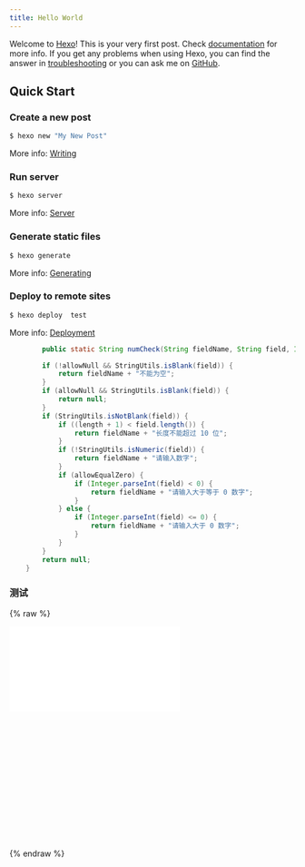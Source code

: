 ```yaml
---
title: Hello World
---
```

Welcome to [Hexo](https://hexo.io/)! This is your very first post. Check [documentation](https://hexo.io/docs/) for more info. If you get any problems when using Hexo, you can find the answer in [troubleshooting](https://hexo.io/docs/troubleshooting.html) or you can ask me on [GitHub](https://github.com/hexojs/hexo/issues).

## Quick Start

### Create a new post

``` bash
$ hexo new "My New Post"
```

More info: [Writing](https://hexo.io/docs/writing.html)

### Run server

``` bash
$ hexo server
```

More info: [Server](https://hexo.io/docs/server.html)

### Generate static files

``` bash
$ hexo generate
```

More info: [Generating](https://hexo.io/docs/generating.html)

### Deploy to remote sites

``` bash
$ hexo deploy  test
```

More info: [Deployment](https://hexo.io/docs/one-command-deployment.html)


```java
        public static String numCheck(String fieldName, String field, Integer length, boolean allowNull, boolean allowEqualZero) {

        if (!allowNull && StringUtils.isBlank(field)) {
            return fieldName + "不能为空";
        }
        if (allowNull && StringUtils.isBlank(field)) {
            return null;
        }
        if (StringUtils.isNotBlank(field)) {
            if ((length + 1) < field.length()) {
                return fieldName + "长度不能超过 10 位";
            }
            if (!StringUtils.isNumeric(field)) {
                return fieldName + "请输入数字";
            }
            if (allowEqualZero) {
                if (Integer.parseInt(field) < 0) {
                    return fieldName + "请输入大于等于 0 数字";
                }
            } else {
                if (Integer.parseInt(field) <= 0) {
                    return fieldName + "请输入大于 0 数字";
                }
            }
        }
        return null;
    }
```

### 测试

{% raw %}

<div style="position: relative; width: 100%; height: 0; padding-bottom: 75%;">
 <iframe src="//player.bilibili.com/player.html?aid=56300744&bvid=BV1B441137sW&cid=98396322&page=1" scrolling="no" border="0" frameborder="no" framespacing="0" allowfullscreen="true"> </iframe>
</div>

{% endraw %}